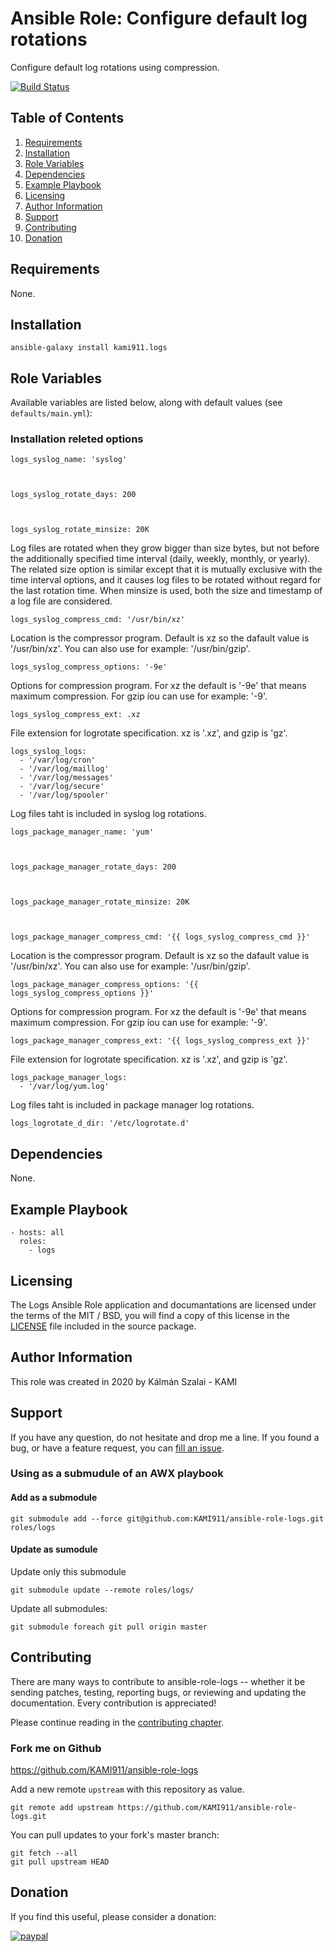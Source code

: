 # Ansible Role: Configure default log rotations

Configure default log rotations using compression.

[![Build Status](https://travis-ci.org/KAMI911/ansible-role-logs.svg?branch=master)](https://travis-ci.org/KAMI911/ansible-role-logs)

## Table of Contents

1. [Requirements][Requirements]
2. [Installation][Installation]
3. [Role Variables][Role Variables]
4. [Dependencies][Dependencies]
5. [Example Playbook][Example Playbook]
6. [Licensing][Licensing]
7. [Author Information][Author Information]
8. [Support][Support]
9. [Contributing][Contributing]
10. [Donation][Donation]

## Requirements

None.

## Installation

    ansible-galaxy install kami911.logs

## Role Variables

Available variables are listed below, along with default values (see `defaults/main.yml`):

### Installation releted options

    logs_syslog_name: 'syslog'



    logs_syslog_rotate_days: 200



    logs_syslog_rotate_minsize: 20K

Log files are rotated when they grow bigger than size bytes, but not before the additionally
specified time interval (daily, weekly, monthly, or yearly). The related size option is
 similar except that it is mutually exclusive with the time interval options, and it causes
log files to be rotated without regard for the last rotation time. When minsize is used,
both the size and timestamp of a log file are considered.

    logs_syslog_compress_cmd: '/usr/bin/xz'

Location is the compressor program. Default is xz so the dafault value is '/usr/bin/xz'.
You can also use for example: '/usr/bin/gzip'.

    logs_syslog_compress_options: '-9e'

Options for compression program. For xz the default is '-9e' that means maximum compression.
For gzip íou can use for example: '-9'.

    logs_syslog_compress_ext: .xz

File extension for logrotate specification. xz is '.xz', and gzip is 'gz'.

    logs_syslog_logs:
      - '/var/log/cron'
      - '/var/log/maillog'
      - '/var/log/messages'
      - '/var/log/secure'
      - '/var/log/spooler'

Log files taht is included in syslog log rotations.

    logs_package_manager_name: 'yum'



    logs_package_manager_rotate_days: 200



    logs_package_manager_rotate_minsize: 20K



    logs_package_manager_compress_cmd: '{{ logs_syslog_compress_cmd }}'

Location is the compressor program. Default is xz so the dafault value is '/usr/bin/xz'.
You can also use for example: '/usr/bin/gzip'.

    logs_package_manager_compress_options: '{{ logs_syslog_compress_options }}'

Options for compression program. For xz the default is '-9e' that means maximum compression.
For gzip íou can use for example: '-9'.

    logs_package_manager_compress_ext: '{{ logs_syslog_compress_ext }}'

File extension for logrotate specification. xz is '.xz', and gzip is 'gz'.

    logs_package_manager_logs:
      - '/var/log/yum.log'

Log files taht is included in package manager log rotations.

    logs_logrotate_d_dir: '/etc/logrotate.d'

## Dependencies

None.

## Example Playbook

    - hosts: all
      roles:
        - logs

## Licensing

The Logs Ansible Role application and documantations are licensed under the terms of
the MIT / BSD, you will find a copy of this license in the
[LICENSE](LICENSE) file included in the source package.

## Author Information

This role was created in 2020 by Kálmán Szalai - KAMI

## Support

If you have any question, do not hesitate and drop me a line.
If you found a bug, or have a feature request, you can [fill an issue](https://github.com/KAMI911/ansible-role-logs/issues).

### Using as a submudule of an AWX playbook

#### Add as a submodule

```
git submodule add --force git@github.com:KAMI911/ansible-role-logs.git roles/logs
```

#### Update as sumodule

Update only this submodule

```
git submodule update --remote roles/logs/
```

Update all submodules:

```
git submodule foreach git pull origin master
```

## Contributing

There are many ways to contribute to ansible-role-logs -- whether it be sending patches,
testing, reporting bugs, or reviewing and updating the documentation. Every
contribution is appreciated!

Please continue reading in the [contributing chapter](CONTRIBUTING.md).

### Fork me on Github

https://github.com/KAMI911/ansible-role-logs

Add a new remote `upstream` with this repository as value.

```
git remote add upstream https://github.com/KAMI911/ansible-role-logs.git
```

You can pull updates to your fork's master branch:

```
git fetch --all
git pull upstream HEAD
```

## Donation

If you find this useful, please consider a donation:

[![paypal](https://www.paypalobjects.com/en_US/i/btn/btn_donateCC_LG.gif)](https://www.paypal.com/cgi-bin/webscr?cmd=_s-xclick&hosted_button_id=RLQZ58B26XSLA)

<!-- TOC URLs -->
[Requirements]: #requirements
[Installation]: #installation
[Role Variables]: #role_variables
[Dependencies]: #dependencies
[Example Playbook]: #example_playbook
[Licensing]: #licensing
[Author Information]: #author_information
[Support]: #support
[Contributing]: #contributing
[Donation]: #donation
